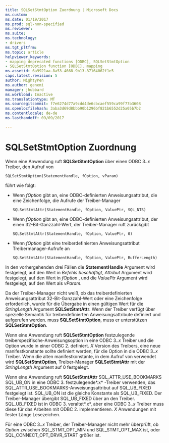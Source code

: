 ```yaml
---
title: SQLSetStmtOption Zuordnung | Microsoft Docs
ms.custom: 
ms.date: 01/19/2017
ms.prod: sql-non-specified
ms.reviewer: 
ms.suite: 
ms.technology:
- drivers
ms.tgt_pltfrm: 
ms.topic: article
helpviewer_keywords:
- mapping deprecated functions [ODBC], SQLSetStmtOption
- SQLSetStmtOption function [ODBC], mapping
ms.assetid: 6a9921aa-8a53-4668-9b13-87164062f1e5
caps.latest.revision: 5
author: MightyPen
ms.author: genemi
manager: jhubbard
ms.workload: Inactive
ms.translationtype: MT
ms.sourcegitcommit: f7e6274d77a9cdd4de6cbcaef559ca99f77b3608
ms.openlocfilehash: 3aba3d69d8bbb90b1296bf821b6552d25a05b7b2
ms.contentlocale: de-de
ms.lasthandoff: 09/09/2017

---
```

# <a name="sqlsetstmtoption-mapping"></a>SQLSetStmtOption Zuordnung
Wenn eine Anwendung ruft **SQLSetStmtOption** über einen ODBC 3.*.x* Treiber, den Aufruf von  
  
```  
SQLSetStmtOption(StatementHandle, fOption, vParam)  
```  
  
 führt wie folgt:  
  
-   Wenn *fOption* gibt an, eine ODBC-definierten Anweisungsattribut, die eine Zeichenfolge, die Aufrufe der Treiber-Manager  
  
    ```  
    SQLSetStmtAttr(StatementHandle, fOption, ValuePtr, SQL_NTS)  
    ```  
  
-   Wenn *fOption* gibt an, eine ODBC-definierten Anweisungsattribut, der einen 32-Bit-Ganzzahl-Wert, der Treiber-Manager ruft zurückgibt  
  
    ```  
    SQLSetStmtAttr(StatementHandle, fOption, ValuePtr, 0)  
    ```  
  
-   Wenn *fOption* gibt eine treiberdefinierten Anweisungsattribut Treibermanager-Aufrufe an  
  
    ```  
    SQLSetStmtAttr(StatementHandle, fOption, ValuePtr, BufferLength)  
    ```  
  
 In den vorhergehenden drei Fällen die **StatementHandle** Argument wird festgelegt, auf den Wert in *Befehls beschäftigt*, *Attribut* Argument wird festgelegt, auf den Wert in *fOption* , und die *ValuePtr* Argument wird festgelegt, auf den Wert als *vParam*.  
  
 Da der Treiber-Manager nicht weiß, ob das treiberdefinierten Anweisungsattribut 32-Bit-Ganzzahl-Wert oder eine Zeichenfolge erforderlich, wurde für die Übergabe in einen gültigen Wert für die *StringLength* Argument **SQLSetStmtAttr**. Wenn der Treiber verfügt über spezielle Semantik für treiberdefinierten Anweisungsattribute definiert und aufgerufen werden. muss **SQLSetStmtOption**, muss er unterstützen **SQLSetStmtOption**.  
  
 Wenn eine Anwendung ruft **SQLSetStmtOption** festzulegende treiberspezifische-Anweisungsoption in eine ODBC 3.*.x* Treiber und die Option wurde in einer ODBC 2. definiert. *X* Version des Treibers, eine neue manifestkonstante sollte definiert werden, für die Option in die ODBC 3.*.x* Treiber. Wenn die alten manifestkonstante, in dem Aufruf von verwendet wird **SQLSetStmtOption**, Treiber-Manager **SQLSetStmtAttr** mit der *StringLength* Argument auf 0 festgelegt.  
  
 Wenn eine Anwendung ruft **SQLSetStmtAttr** SQL_ATTR_USE_BOOKMARKS SQL_UB_ON in eine ODBC 3. festzulegende*.x* -Treiber verwenden, das SQL_ATTR_USE_BOOKMARKS-Anweisungsattribut auf SQL_UB_FIXED festgelegt ist. SQL_UB_ON ist die gleiche Konstante als SQL_UB_FIXED. Der Treiber-Manager übergibt SQL_UB_FIXED über an den Treiber. SQL_UB_FIXED ist in ODBC 3. veraltet*.x*, aber eine ODBC 3.*.x* Treiber muss diese für das Arbeiten mit ODBC 2. implementieren. *X* Anwendungen mit fester Länge Lesezeichen.  
  
 Für eine ODBC 3.*.x* Treiber, der Treiber-Manager nicht mehr überprüft, ob *Option* zwischen SQL_STMT_OPT_MIN und SQL_STMT_OPT_MAX ist, oder SQL_CONNECT_OPT_DRVR_START größer ist.

